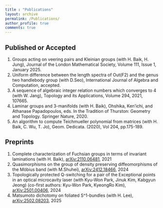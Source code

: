 ```yaml
---
title : "Publications"
layout: archive
permalink: /Publications/
author_profile: true
comments: true
---
```


## Published or Accepted

1. Groups acting on veering pairs and Kleinian groups (with H. Baik, H. Jung), Journal of the London Mathematical Society, Volume 111, Issue 1, January 2025.
1. Uniform difference between the length spectra of Out(F2) and the genus two handlebody group  (with D.Seo), International Journal of Algebra and Computation, accepted.
1. A sequence of algebraic integer relation numbers which converges to 4 (with W. Jang), Topology and its Applications, Volume 294, 2021, 107665.
1. Laminar groups and 3-manifolds (with H. Baik), Ohshika, Ken’ichi, and Athanase Papadopoulos, eds. In the Tradition of Thurston: Geometry and Topology. Springer Nature, 2020.
1. An algorithm to compute Teichmueller polynomial from matrices (with H. Baik, C. Wu, T. Jo), Geom. Dedicata. (2020), Vol 204, pp.175-189.

## Preprints

1. Complete characterization of Fuchsian groups in terms of invariant laminations (with H. Baik), [arXiv:2110.06481](https://arxiv.org/abs/2110.06481), 2021 
1. Quasimorphisms on the group of density preserving diffeomorphisms of the Möbius band (with M.Shuhei), [arXiv:2412.18466](https://arxiv.org/abs/2412.18466), 2024
1. Topologically protected Q-switching for a pair of the Exceptional points in an optical microcavity laser (with Kyu-Won Park, Jinuk Kim, Kabgyun Jeong) (co-first authors: Kyu-Won Park, KyeongRo Kim), [arXiv:2501.00406](https://arxiv.org/abs/2501.00406), 2024
1. Matsumoto dichotomy on foliated S^1-bundles (with H. Lee), [arXiv:2502.08203](https://arxiv.org/abs/2502.08203), 2025

